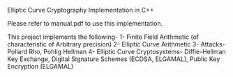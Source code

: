 Elliptic Curve Cryptography
Implementation in C++

Please refer to manual.pdf to use this implementation.

This project implements the following-
1- Finite Field Arithmetic (of characteristic of Arbitrary precision)
2- Elliptic Curve Arithmetic
3- Attacks- Pollard Rho, Pohlig Hellman
4- Elliptic Curve Cryptosystems- Diffie-Hellman Key Exchange, Digital Signature Schemes (ECDSA, ELGAMAL), Public Key Encryption (ELGAMAL)